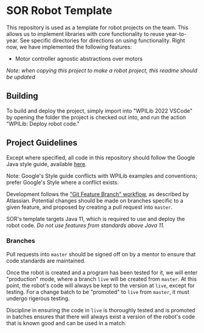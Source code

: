 # SOR Robot Template

This repository is used as a template for robot projects on the team. This 
allows us to implement libraries with core functionality to reuse year-to-year.
See specific directories for directions on using functionality. Right now, we
have implemented the following features:

 * Motor controller agnostic abstractions over motors

*Note: when copying this project to make a robot project, this readme should be
updated*

## Building

To build and deploy the project, simply import into "WPILib 2022 VSCode" by
opening the folder the project is checked out into, and run the action 
"WPILib: Deploy robot code." 

## Project Guidelines

Except where specified, all code in this repository should follow the Google
Java style guide, available 
[here](https://google.github.io/styleguide/javaguide.html).

Note: Google's Style guide conflicts with WPILib examples and conventions;
prefer Google's Style where a conflict exists.

Development follows the 
["Git Feature Branch" workflow](https://www.atlassian.com/git/tutorials/comparing-workflows/feature-branch-workflow), 
as described by Atlassian. Potential changes should be made on branches specific
to a given feature, and proposed by creating a pull request into `master`.

SOR's template targets Java 11, which is required to use and deploy the robot code.
*Do not use features from standards above Java 11.*

### Branches

Pull requests into `master` should be signed off on by a mentor to ensure that
code standards are maintained.

Once the robot is created and a program has been tested for it, we will enter
"production" mode, where a branch `live` will be created from `master`. At this
point, the robot's code will always be kept to the version at `live`, except
for testing. For a change batch to be "promoted" to `live` from `master`, it
must undergo rigerous testing. 

Discipline in ensuring the code in `live` is thoroughly tested and is promoted
in batches ensures that there will always exist a version of the robot's code
that is known good and can be used in a match.